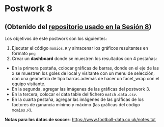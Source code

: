 # Postwork 8
## (Obtenido del [repositorio usado en la Sesión 8](https://github.com/beduExpert/Programacion-R-Santander-2021/tree/main/Sesion-08/Postwork))

Los objetivos de este postwork son los siguientes:

1. Ejecutar el código `momios.R` y almacenar los gráficos resultantes en formato `png`
2. Crear un __dashboard__ donde se muestren los resultados con 4 pestañas:
- En la primera pestaña, colocar gráficas de barras, donde en el eje de las x se muestren los goles de local y visitante con un menu de selección, con una geometría de tipo barras además de hacer un facet_wrap con el equipo visitante.
- En la segunda, agregar las imágenes de las gráficas del postwork 3.
- En la tercera, colocar el data table del fichero `match.data.csv`.
- En la cuarta pestaña, agregar las imágenes de las gráficas de los factores de ganancia mínimo y máximo (las gráficas del código `momios.R`).

__Notas para los datos de soccer:__ https://www.football-data.co.uk/notes.txt
